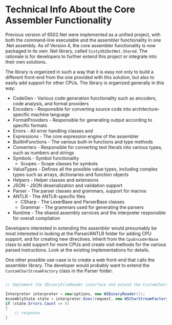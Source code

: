 ﻿# Technical Info About the Core Assembler Functionality

Previous version of 6502.Net were implemented as a unified project, with both the command-line executable and the assembler functionality in one .Net assembly. As of Version 4, the core assembler functionality is now packaged in its own .Net library, called `Sixty502DotNet.Shared`. The rationale is for developers to further extend this project or integrate into their own solutions.

The library is organized in such a way that it is easy not only to build a different front-end from the one provided with this solution, but also to easily add support for other CPUs. The library is organized generally in this way:

- CodeGen - Various code generation functionality such as encoders, code analysis, and format providers
 - Encoders - Responsible for converting source code into architecture-specific machine language
 - FormatProviders - Responsible for generating output according to specific formats
- Errors - All error handling classes and
- Expressions - The core expression engine of the assembler
 - BuiltInFunctions - The various built-in functions and type methods
 - Converters - Responsible for converting text literals into various types, such as numbers and strings
 - Symbols - Symbol functionality
   - Scopes - Scope classes for symbols
 - ValueTypes - Defines all the possible value types, including complex types such as arrays, dictionaries and function objects
- Helpers - Helper classes and extensions
- JSON - JSON deserialization and validation support
- Parser - The parser classes and grammars, support for macros
 - ANTLR - The ANTLR-specific files
   - CSharp - The LexerBase and ParserBase classes
   - Grammar - The grammars used for generating the parsers
- Runtime - The shared assembly services and the interpreter responsible for overall compilation

Developers interested in extending the assembler would presumably be most interested in looking at the Parser/ANTLR folder for adding CPU support, and for creating new directives. Inherit from the `CpuEncoderBase` class to add support for more CPUs and create visit methods for the various parsed instructions. Look at the existing implementations for details.

One other possible use-case is to create a web front-end that calls the assembler library. The developer would probably want to extend the `CustomCharStreamFactory` class in the Parser folder.

```csharp

// Implement the IBinaryFileReader interface and extend the CustomCharStreamFactory class

Interpreter interpreter = new(options, new WSBinaryReader());
AssemblyState state = interpreter.Exec(request, new WSCharStreamFactory(handlerFunc));
if (state.Errors.Count == 0)
{
    // response
}
```
